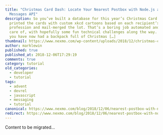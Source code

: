 ```yaml
---
title: "Christmas Card Dash: Locate Your Nearest Postbox with Node.js and the
  Messages API"
description: So you’ve built a database for this year’s Christmas Card list,
  printed the cards with custom xkcd cartoons based on each recipient’s
  profession and mail-merged the lot. That’s a boring job automated and taken
  care of, with hopefully some fun technical challenges along the way. Except
  you have now had a backpack full of Christmas […]
thumbnail: https://www.nexmo.com/wp-content/uploads/2018/12/christmas-card-dash.png
author: marklewin
published: true
published_at: 2018-12-06T17:29:19
comments: true
category: tutorial
old_categories:
  - developer
  - tutorial
tags:
  - advent
  - devrel
  - javascript
  - messaging
  - tutorial
canonical: https://www.nexmo.com/blog/2018/12/06/nearest-postbox-with-node-js-nexmo-messages-api-dr
redirect: https://www.nexmo.com/blog/2018/12/06/nearest-postbox-with-node-js-nexmo-messages-api-dr
---
```

Content to be migrated...